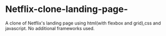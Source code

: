 # Netflix-clone-landing-page-
A clone of Netflix's landing page
using html(with flexbox and grid),css and javascript.
No additional frameworks used.
